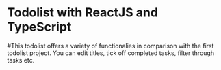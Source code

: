 # Todolist with ReactJS and TypeScript
#This todolist offers a variety of functionalies in comparison with the first todolist project. You can edit titles, tick off completed tasks, filter through tasks etc.